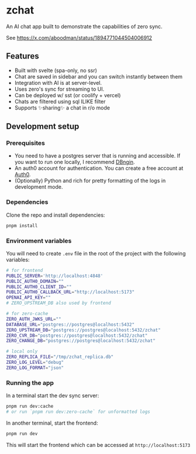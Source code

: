 # zchat

An AI chat app built to demonstrate the capabilities of zero sync.

See https://x.com/aboodman/status/1894771044504006912 

## Features 

- Built with svelte (spa-only, no ssr)
- Chat are saved in sidebar and you can switch instantly between them
- Integration with AI is at server-level.
- Uses zero's sync for streaming to UI.
- Can be deployed w/ sst (or coolify + vercel) 
- Chats are filtered using sql ILIKE filter
- Supports ✨sharing✨ a chat in r/o mode



## Development setup

### Prerequisites

- You need to have a postgres server that is running and accessible. If you want to run one locally, I recommend [DBngin](https://dbngin.com/).
- An auth0 account for authentication. You can create a free account at [Auth0](https://auth0.com/).
- (Optionally) Python and rich for pretty formatting of the logs in development mode.


### Dependencies

Clone the repo and install dependencies:

```sh
pnpm install
```

### Environment variables

You will need to create `.env` file in the root of the project with the following variables:

```sh
# for frontend
PUBLIC_SERVER='http://localhost:4848'
PUBLIC_AUTH0_DOMAIN=""
PUBLIC_AUTH0_CLIENT_ID=""
PUBLIC_AUTH0_CALLBACK_URL="http://localhost:5173"
OPENAI_API_KEY=""
# ZERO_UPSTREAM_DB also used by frontend

# for zero-cache
ZERO_AUTH_JWKS_URL=""
DATABASE_URL="postgres://postgres@localhost:5432"
ZERO_UPSTREAM_DB="postgres://postgres@localhost:5432/zchat"
ZERO_CVR_DB="postgres://postgres@localhost:5432/zchat"
ZERO_CHANGE_DB="postgres://postgres@localhost:5432/zchat"

# local only
ZERO_REPLICA_FILE="/tmp/zchat_replica.db"
ZERO_LOG_LEVEL="debug"
ZERO_LOG_FORMAT="json"
```

### Running the app

In a terminal start the dev sync server:
```sh
pnpm run dev:cache
# or run `pnpm run dev:zero-cache` for unformatted logs
```

In another terminal, start the frontend:
```sh
pnpm run dev
```
This will start the frontend which can be accessed at `http://localhost:5173`